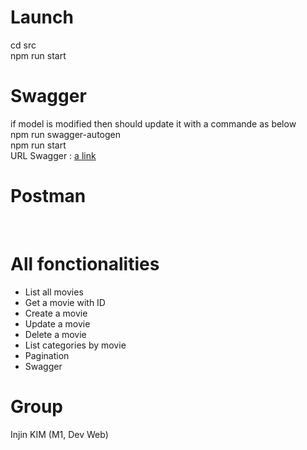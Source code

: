 # Launch

cd src </br>
npm run start </br></hr>

# Swagger

if model is modified then should update it with a commande as below </br>
npm run swagger-autogen </br>
npm run start </br>
URL Swagger : [a link](http://localhost:3000/api-docs/) </br></hr>

# Postman

</br></hr>

# All fonctionalities

- List all movies </br>
- Get a movie with ID </br>
- Create a movie </br>
- Update a movie </br>
- Delete a movie </br>
- List categories by movie </br>
- Pagination </br>
- Swagger </br></hr>

# Group

Injin KIM (M1, Dev Web)
